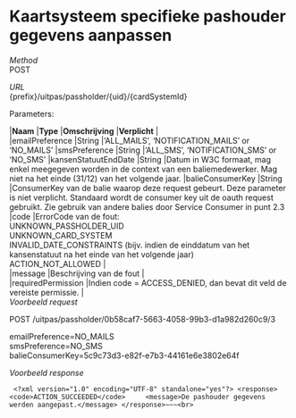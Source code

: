 ---
---

# Kaartsysteem specifieke pashouder gegevens aanpassen

_Method_  
 POST

_URL_  
 {prefix}/uitpas/passholder/{uid}/{cardSystemId}

Parameters:

 |**Naam** |**Type** |**Omschrijving** |**Verplicht** |  
 |emailPreference |String |‘ALL\_MAILS’, ‘NOTIFICATION\_MAILS’ or ‘NO\_MAILS’ |smsPreference |String |‘ALL\_SMS’, ‘NOTIFICATION\_SMS’ or ‘NO\_SMS’ |kansenStatuutEndDate |String |Datum in W3C formaat, mag enkel meegegeven worden in de context van een baliemedewerker. Mag niet na het einde (31/12) van het volgende jaar. |balieConsumerKey |String |ConsumerKey van de balie waarop deze request gebeurt. Deze parameter is niet verplicht. Standaard wordt de consumer key uit de oauth request gebruikt. Zie gebruik van andere balies door Service Consumer in punt 2.3 |code |ErrorCode van de fout:  
 UNKNOWN\_PASSHOLDER\_UID  
 UNKNOWN\_CARD\_SYSTEM  
 INVALID\_DATE\_CONSTRAINTS (bijv. indien de einddatum van het kansenstatuut na het einde van het volgende jaar)  
 ACTION\_NOT\_ALLOWED |  
 |message |Beschrijving van de fout |  
 |requiredPermission |Indien code = ACCESS\_DENIED, dan bevat dit veld de vereiste permissie. |  
_Voorbeeld request_

POST /uitpas/passholder/0b58caf7-5663-4058-99b3-d1a982d260c9/3

emailPreference=NO\_MAILS  
 smsPreference=NO\_SMS  
 balieConsumerKey=5c9c73d3-e82f-e7b3-44161e6e3802e64f

_Voorbeeld response_

~~~
 <?xml version="1.0" encoding="UTF-8" standalone="yes"?> <response>     <code>ACTION_SUCCEEDED</code>     <message>De pashouder gegevens werden aangepast.</message> </response>~~~<br>